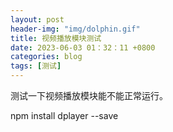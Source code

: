 ```yaml
---
layout: post
header-img: "img/dolphin.gif" 
title: 视频播放模块测试
date: 2023-06-03 01：32：11 +0800
categories: blog
tags: [测试]
---
```


测试一下视频播放模块能不能正常运行。

npm install dplayer --save

<div id="dplayer"></div>

<script src="modernizr.js"></script>

<script src="demo.js"></script>

<script>
    const dp = new DPlayer({
        container: document.getElementById('dplayer'),
        video: {
            url: 'luhua.mp4',
        },
    });
</script>

